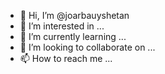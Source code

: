 - 👋 Hi, I’m @joarbauyshetan
- 👀 I’m interested in ...
- 🌱 I’m currently learning ...
- 💞️ I’m looking to collaborate on ...
- 📫 How to reach me ...

<!---
joarbauyshetan/joarbauyshetan is a ✨ special ✨ repository because its `README.md` (this file) appears on your GitHub profile.
You can click the Preview link to take a look at your changes.
--->
